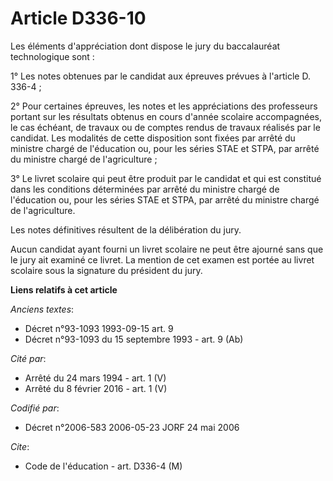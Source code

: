 # Article D336-10

Les éléments d'appréciation dont dispose le jury du baccalauréat technologique sont :

1° Les notes obtenues par le candidat aux épreuves prévues à l'article D. 336-4 ;

2° Pour certaines épreuves, les notes et les appréciations des professeurs portant sur les résultats obtenus en cours d'année
scolaire accompagnées, le cas échéant, de travaux ou de comptes rendus de travaux réalisés par le candidat. Les modalités de
cette disposition sont fixées par arrêté du ministre chargé de l'éducation ou, pour les séries STAE et STPA, par arrêté du
ministre chargé de l'agriculture ;

3° Le livret scolaire qui peut être produit par le candidat et qui est constitué dans les conditions déterminées par arrêté
du ministre chargé de l'éducation ou, pour les séries STAE et STPA, par arrêté du ministre chargé de l'agriculture.

Les notes définitives résultent de la délibération du jury.

Aucun candidat ayant fourni un livret scolaire ne peut être ajourné sans que le jury ait examiné ce livret. La mention de cet
examen est portée au livret scolaire sous la signature du président du jury.

**Liens relatifs à cet article**

_Anciens textes_:

  - Décret n°93-1093 1993-09-15 art. 9
  - Décret n°93-1093 du 15 septembre 1993 - art. 9 (Ab)

_Cité par_:

  - Arrêté du 24 mars 1994 - art. 1 (V)
  - Arrêté du 8 février 2016 - art. 1 (V)

_Codifié par_:

  - Décret n°2006-583 2006-05-23 JORF 24 mai 2006

_Cite_:

  - Code de l'éducation - art. D336-4 (M)

